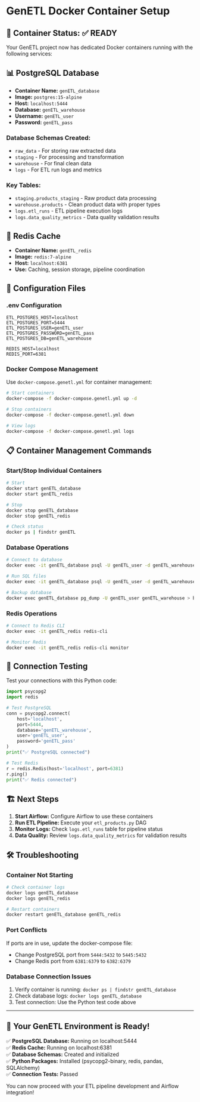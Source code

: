 # GenETL Docker Container Setup

## 🎉 Container Status: ✅ READY

Your GenETL project now has dedicated Docker containers running with the following services:

## 📊 PostgreSQL Database
- **Container Name:** `genETL_database`
- **Image:** `postgres:15-alpine`
- **Host:** `localhost:5444`
- **Database:** `genETL_warehouse`
- **Username:** `genETL_user`
- **Password:** `genETL_pass`

### Database Schemas Created:
- `raw_data` - For storing raw extracted data
- `staging` - For processing and transformation
- `warehouse` - For final clean data
- `logs` - For ETL run logs and metrics

### Key Tables:
- `staging.products_staging` - Raw product data processing
- `warehouse.products` - Clean product data with proper types
- `logs.etl_runs` - ETL pipeline execution logs
- `logs.data_quality_metrics` - Data quality validation results

## 🚀 Redis Cache
- **Container Name:** `genETL_redis`
- **Image:** `redis:7-alpine`
- **Host:** `localhost:6381`
- **Use:** Caching, session storage, pipeline coordination

## 🔧 Configuration Files

### .env Configuration
```
ETL_POSTGRES_HOST=localhost
ETL_POSTGRES_PORT=5444
ETL_POSTGRES_USER=genETL_user
ETL_POSTGRES_PASSWORD=genETL_pass
ETL_POSTGRES_DB=genETL_warehouse

REDIS_HOST=localhost
REDIS_PORT=6381
```

### Docker Compose Management
Use `docker-compose.genetl.yml` for container management:

```bash
# Start containers
docker-compose -f docker-compose.genetl.yml up -d

# Stop containers
docker-compose -f docker-compose.genetl.yml down

# View logs
docker-compose -f docker-compose.genetl.yml logs
```

## 📋 Container Management Commands

### Start/Stop Individual Containers
```bash
# Start
docker start genETL_database
docker start genETL_redis

# Stop
docker stop genETL_database
docker stop genETL_redis

# Check status
docker ps | findstr genETL
```

### Database Operations
```bash
# Connect to database
docker exec -it genETL_database psql -U genETL_user -d genETL_warehouse

# Run SQL files
docker exec -it genETL_database psql -U genETL_user -d genETL_warehouse -f /path/to/file.sql

# Backup database
docker exec genETL_database pg_dump -U genETL_user genETL_warehouse > backup.sql
```

### Redis Operations
```bash
# Connect to Redis CLI
docker exec -it genETL_redis redis-cli

# Monitor Redis
docker exec -it genETL_redis redis-cli monitor
```

## 🔗 Connection Testing

Test your connections with this Python code:

```python
import psycopg2
import redis

# Test PostgreSQL
conn = psycopg2.connect(
    host='localhost',
    port=5444,
    database='genETL_warehouse',
    user='genETL_user',
    password='genETL_pass'
)
print("✅ PostgreSQL connected")

# Test Redis
r = redis.Redis(host='localhost', port=6381)
r.ping()
print("✅ Redis connected")
```

## 🏗️ Next Steps

1. **Start Airflow:** Configure Airflow to use these containers
2. **Run ETL Pipeline:** Execute your `etl_products.py` DAG
3. **Monitor Logs:** Check `logs.etl_runs` table for pipeline status
4. **Data Quality:** Review `logs.data_quality_metrics` for validation results

## 🛠️ Troubleshooting

### Container Not Starting
```bash
# Check container logs
docker logs genETL_database
docker logs genETL_redis

# Restart containers
docker restart genETL_database genETL_redis
```

### Port Conflicts
If ports are in use, update the docker-compose file:
- Change PostgreSQL port from `5444:5432` to `5445:5432`
- Change Redis port from `6381:6379` to `6382:6379`

### Database Connection Issues
1. Verify container is running: `docker ps | findstr genETL_database`
2. Check database logs: `docker logs genETL_database`
3. Test connection: Use the Python test code above

---

## 🎯 Your GenETL Environment is Ready!

✅ **PostgreSQL Database:** Running on localhost:5444  
✅ **Redis Cache:** Running on localhost:6381  
✅ **Database Schemas:** Created and initialized  
✅ **Python Packages:** Installed (psycopg2-binary, redis, pandas, SQLAlchemy)  
✅ **Connection Tests:** Passed  

You can now proceed with your ETL pipeline development and Airflow integration!